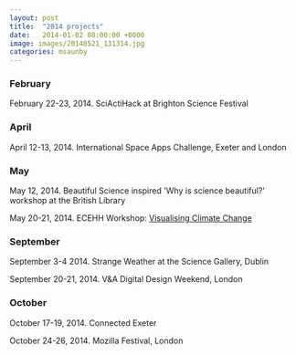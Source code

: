 ```yaml
---
layout: post
title:  "2014 projects"
date:   2014-01-02 08:00:00 +0000
image: images/20140521_131314.jpg
categories: msaunby
---
```


### February
February 22-23, 2014. SciActiHack at Brighton Science Festival

### April
April 12-13, 2014. International Space Apps Challenge, Exeter and London

### May
May 12, 2014. Beautiful Science inspired 'Why is science beautiful?' workshop at the British Library

May 20-21, 2014. ECEHH Workshop: [Visualising Climate Change](http://www.ecehh.org/events/visualising-climate/)


### September
September 3-4 2014. Strange Weather at the Science Gallery, Dublin

September 20-21, 2014. V&A Digital Design Weekend, London

### October
October 17-19, 2014. Connected Exeter

October 24-26, 2014. Mozilla Festival, London
